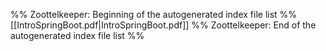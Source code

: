 %% Zoottelkeeper: Beginning of the autogenerated index file list  %%
 [[IntroSpringBoot.pdf|IntroSpringBoot.pdf]]
%% Zoottelkeeper: End of the autogenerated index file list  %%
